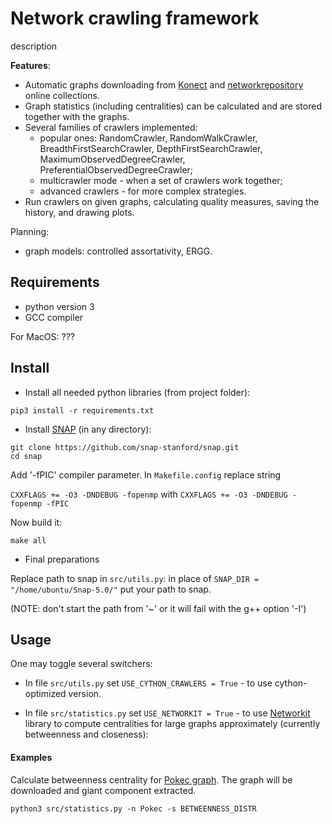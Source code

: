 # Network crawling framework

description

**Features**:
* Automatic graphs downloading from [Konect](http://konect.uni-koblenz.de/networks/) and 
[networkrepository](http://networkrepository.com/) online collections.
* Graph statistics (including centralities) can be calculated and are stored together with the
 graphs.
* Several families of crawlers implemented:
  * popular ones: RandomCrawler, RandomWalkCrawler, BreadthFirstSearchCrawler, 
  DepthFirstSearchCrawler, MaximumObservedDegreeCrawler, PreferentialObservedDegreeCrawler;
  * multicrawler mode - when a set of crawlers work together;
  * advanced crawlers - for more complex strategies.
* Run crawlers on given graphs, calculating quality measures, saving the history, and drawing 
plots.

Planning:
* graph models: controlled assortativity, ERGG.

## Requirements

* python version 3
* GCC compiler

For MacOS: ??? 

## Install

* Install all needed python libraries (from project folder):
```
pip3 install -r requirements.txt
```
* Install [SNAP](https://snap.stanford.edu/snap/index.html) (in any directory):

```
git clone https://github.com/snap-stanford/snap.git
cd snap
```

Add '-fPIC' compiler parameter. In `Makefile.config` replace string

`CXXFLAGS += -O3 -DNDEBUG -fopenmp` 
with
`CXXFLAGS += -O3 -DNDEBUG -fopenmp -fPIC`

Now build it:
```
make all
```

* Final preparations 

Replace path to snap in `src/utils.py`:
in place of `SNAP_DIR = "/home/ubuntu/Snap-5.0/"` put your path to snap.

(NOTE: don't start the path from '~' or it will fail with the g++ option '-I')

## Usage

One may toggle several switchers:

* In file `src/utils.py` set `USE_CYTHON_CRAWLERS = True` -
to use cython-optimized version.

* In file `src/statistics.py` set `USE_NETWORKIT = True` - 
to use [Networkit](https://networkit.github.io/) library to compute centralities for large graphs
approximately (currently betweenness and closeness):


#### Examples

Calculate betweenness centrality for [Pokec graph](
http://konect.uni-koblenz.de/networks/soc-pokec-relationships). The graph will be downloaded and 
giant component extracted.
```
python3 src/statistics.py -n Pokec -s BETWEENNESS_DISTR
```
